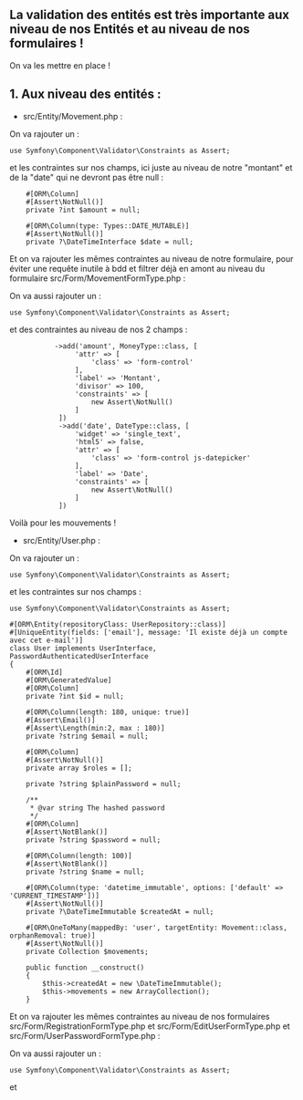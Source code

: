 ## La validation des entités est très importante aux niveau de nos Entités et au niveau de nos formulaires !
On va les mettre en place !

## 1. Aux niveau des entités :
- src/Entity/Movement.php :

On va rajouter un :
``` 
use Symfony\Component\Validator\Constraints as Assert;
``` 
et les contraintes sur nos champs, ici juste au niveau de notre "montant" et de la "date" qui ne devront pas être null :

``` 
    #[ORM\Column]
    #[Assert\NotNull()]
    private ?int $amount = null;

    #[ORM\Column(type: Types::DATE_MUTABLE)]
    #[Assert\NotNull()]
    private ?\DateTimeInterface $date = null;
``` 

Et on va rajouter les mêmes contraintes au niveau de notre formulaire, pour éviter une requête inutile à bdd et filtrer déjà en amont au niveau du formulaire src/Form/MovementFormType.php :

On va aussi rajouter un :
``` 
use Symfony\Component\Validator\Constraints as Assert;
``` 
et des contraintes au niveau de nos 2 champs :
``` 
           ->add('amount', MoneyType::class, [
                'attr' => [
                    'class' => 'form-control'
                ],
                'label' => 'Montant',
                'divisor' => 100,
                'constraints' => [
                    new Assert\NotNull()
                ]
            ])
            ->add('date', DateType::class, [
                'widget' => 'single_text',
                'html5' => false,
                'attr' => [
                    'class' => 'form-control js-datepicker'
                ],
                'label' => 'Date',
                'constraints' => [
                    new Assert\NotNull()
                ]
            ])
``` 
Voilà pour les mouvements !

- src/Entity/User.php :

On va rajouter un :
``` 
use Symfony\Component\Validator\Constraints as Assert;
``` 
et les contraintes sur nos champs :

``` 
use Symfony\Component\Validator\Constraints as Assert;

#[ORM\Entity(repositoryClass: UserRepository::class)]
#[UniqueEntity(fields: ['email'], message: 'Il existe déjà un compte avec cet e-mail')]
class User implements UserInterface, PasswordAuthenticatedUserInterface
{
    #[ORM\Id]
    #[ORM\GeneratedValue]
    #[ORM\Column]
    private ?int $id = null;

    #[ORM\Column(length: 180, unique: true)]
    #[Assert\Email()]
    #[Assert\Length(min:2, max : 180)]
    private ?string $email = null;

    #[ORM\Column]
    #[Assert\NotNull()]
    private array $roles = [];

    private ?string $plainPassword = null;

    /**
     * @var string The hashed password
     */
    #[ORM\Column]
    #[Assert\NotBlank()]
    private ?string $password = null;

    #[ORM\Column(length: 100)]
    #[Assert\NotBlank()]
    private ?string $name = null;

    #[ORM\Column(type: 'datetime_immutable', options: ['default' => 'CURRENT_TIMESTAMP'])]
    #[Assert\NotNull()]
    private ?\DateTimeImmutable $createdAt = null;

    #[ORM\OneToMany(mappedBy: 'user', targetEntity: Movement::class, orphanRemoval: true)]
    #[Assert\NotNull()]
    private Collection $movements;

    public function __construct()
    {
        $this->createdAt = new \DateTimeImmutable();
        $this->movements = new ArrayCollection();
    }
``` 
Et on va rajouter les mêmes contraintes au niveau de nos formulaires src/Form/RegistrationFormType.php et src/Form/EditUserFormType.php et src/Form/UserPasswordFormType.php :

On va aussi rajouter un :
``` 
use Symfony\Component\Validator\Constraints as Assert;
``` 
et
